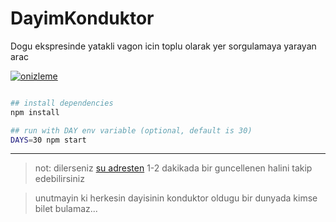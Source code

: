 # DayimKonduktor
Dogu ekspresinde yatakli vagon icin toplu olarak yer sorgulamaya yarayan arac

[![onizleme](https://asciinema.org/a/COiPj6eaVVMMVD7Qj9kJsGnfp.png)](https://asciinema.org/a/COiPj6eaVVMMVD7Qj9kJsGnfp)

```bash

## install dependencies
npm install

## run with DAY env variable (optional, default is 30)
DAYS=30 npm start

```

***


> not: dilerseniz [su adresten](http://karsrail.batuhan.org) 1-2 dakikada bir guncellenen halini takip edebilirsiniz

> unutmayin ki herkesin dayisinin konduktor oldugu bir dunyada kimse bilet bulamaz...
